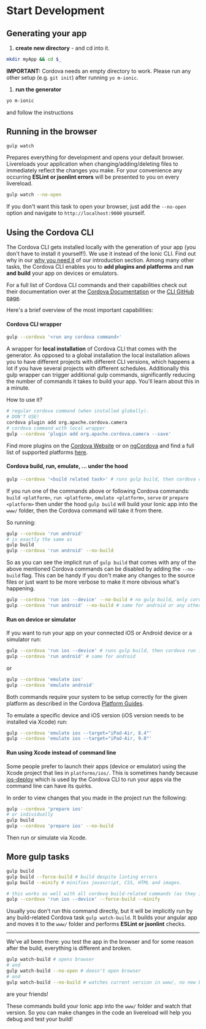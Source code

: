 # Start Development

## Generating your app
1. **create new directory** - and cd into it.

  ```sh
  mkdir myApp && cd $_
  ```
  **IMPORTANT:** Cordova needs an empty directory to work. Please run any other setup (e.g. `git init`) after running `yo m-ionic`.

1. **run the generator**

  ```sh
  yo m-ionic
  ```
  and follow the instructions


## Running in the browser
```sh
gulp watch
```
Prepares everything for development and opens your default browser. Livereloads your application when changing/adding/deleting files to immediately reflect the changes you make. For your convenience any occurring **ESLint or jsonlint errors** will be presented to you on every livereload.

```sh
gulp watch --no-open
```
If you don't want this task to open your browser, just add the `--no-open` option and navigate to `http://localhost:9000` yourself.

## Using the Cordova CLI
The Cordova CLI gets installed locally with the generation of your app (you don't have to install it yourself!). We use it instead of the Ionic CLI. Find out why in our [why you need it](../intro/why_you_need_it.md#alternatives) of our introduction section. Among many other tasks, the Cordova CLI enables you to **add plugins and platforms** and **run and build** your app on devices or emulators.

For a full list of Cordova CLI commands and their capabilities check out their documentation over at the [Cordova Documentation](https://cordova.apache.org/docs/en/dev/guide/cli/index.html) or the [CLI GitHub page](https://github.com/apache/cordova-cli/).

Here's a brief overview of the most important capabilities:

#### Cordova CLI wrapper
```sh
gulp --cordova '<run any cordova command>'
```
A wrapper for **local installation** of Cordova CLI that comes with the generator. As opposed to a global installation the local installation allows you to have different projects with different CLI versions, which happens a lot if you have several projects with different schedules. Additionally this gulp wrapper can trigger additional gulp commands, significantly reducing the number of commands it takes to build your app. You'll learn about this in a minute.

How to use it?

```sh
# regular cordova command (when installed globally).
# DON'T USE!
cordova plugin add org.apache.cordova.camera
# cordova command with local wrapper
gulp --cordova 'plugin add org.apache.cordova.camera --save'
```

Find more plugins on the [Cordova Website](https://cordova.apache.org/plugins/) or on [ngCordova](http://ngcordova.com/docs/plugins/) and find a full list of supported platforms [here](https://cordova.apache.org/docs/en/latest/guide/platforms/index.html).

#### Cordova build, run, emulate, ... under the hood

```sh
gulp --cordova '<build related task>' # runs gulp build, then cordova command
```

If you run one of the commands above or following Cordova commands: `build <platform>`, `run <platform>`, `emulate <platform>`, `serve` or `prepare <platform>` then under the hood `gulp build` will build your Ionic app into the `www/` folder, then the Cordova command will take it from there.

So running:
```sh
gulp --cordova 'run android'
# is exactly the same as
gulp build
gulp --cordova 'run android' --no-build
```
So as you can see the implicit run of `gulp build` that comes with any of the above mentioned Cordova commands can be disabled by adding the `--no-build` flag. This can be handy if you don't make any changes to the source files or just want to be more verbose to make it more obvious what's happening.
```sh
gulp --cordova 'run ios --device' --no-build # no gulp build, only cordova run ios
gulp --cordova 'run android' --no-build # same for android or any other platform
```

#### Run on device or simulator
If you want to run your app on your connected iOS or Android device or a simulator run:
```sh
gulp --cordova 'run ios --device' # runs gulp build, then cordova run ios
gulp --cordova 'run android' # same for android

```
or
```sh
gulp --cordova 'emulate ios'
gulp --cordova 'emulate android'
```

Both commands require your system to be setup correctly for the given platform as described in the Cordova [Platform Guides](https://cordova.apache.org/docs/en/dev/guide/platforms/index.html).

To emulate a specific device and iOS version (iOS version needs to be installed via Xcode) run:
```sh
gulp --cordova 'emulate ios --target="iPad-Air, 8.4"'
gulp --cordova 'emulate ios --target="iPad-Air, 9.0"'
```

#### Run using Xcode instead of command line
Some people prefer to launch their apps (device or emulator) using the Xcode project that lies in `platforms/ios/`. This is sometimes handy because [ios-deploy](https://github.com/phonegap/ios-deploy) which is used by the Cordova CLI to run your apps via the command line can have its quirks.

In order to view changes that you made in the project run the following:
```sh
gulp --cordova 'prepare ios'
# or individually
gulp build
gulp --cordova 'prepare ios' --no-build
```
Then run or simulate via Xcode.


## More gulp tasks

```sh
gulp build
gulp build --force-build # build despite linting errors
gulp build --minify # minifies javascript, CSS, HTML and images.

# this works as well with all cordova build-related commands (as they implicitly run gulp build)
gulp --cordova 'run ios --device' --force-build --minify
```
Usually you don't run this command directly, but it will be implicitly run by any build-related Cordova task `gulp watch-build`. It builds your angular app and moves it to the `www/` folder and performs **ESLint or jsonlint** checks.

---

We've all been there: you test the app in the browser and for some reason after the build, everything is different and broken.
```sh
gulp watch-build # opens browser
# and
gulp watch-build --no-open # doesn't open browser
# and
gulp watch-build --no-build # watches current version in www/, no new build
```
are your friends!

These commands build your Ionic app into the `www/` folder and watch that version. So you can make changes in the code an livereload will help you debug and test your build!
